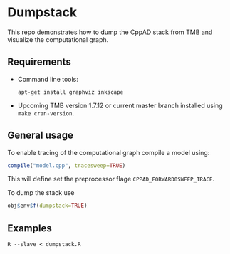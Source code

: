 # Dumpstack

This repo demonstrates how to dump the CppAD stack from TMB and
visualize the computational graph.

## Requirements

* Command line tools:
   ```shell
   apt-get install graphviz inkscape
   ```
* Upcoming TMB version 1.7.12 or current master branch installed using
   `make cran-version`.

## General usage

To enable tracing of the computational graph compile a model using:

```r
compile("model.cpp", tracesweep=TRUE)
```

This will define set the preprocessor flage `CPPAD_FORWARD0SWEEP_TRACE`.

To dump the stack use

```r
obj$env$f(dumpstack=TRUE)
```

## Examples

```
R --slave < dumpstack.R
```
